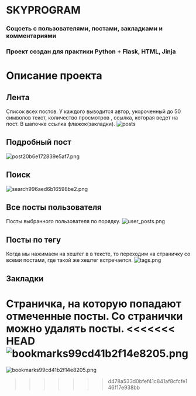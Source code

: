 # SKYPROGRAM

### Соцсеть с пользователями, постами, закладками и комментариями

### Проект создан для практики Python + Flask, HTML, Jinja

# Описание проекта

## Лента

Список всех постов. У каждого выводится автор, укороченный до 50 символов текст, количество просмотров , ссылка, которая ведет на пост. В шапочке ссылка флажок(закладки).
![posts](https://github.com/R0ryMercury/skyprogram/blob/master/readme_files/posts.gif)

## Подробный пост

![post20b6e172839e5af7.png](https://s5.gifyu.com/images/post20b6e172839e5af7.png)

## Поиск

![search996aed6b16598be2.png](https://s4.gifyu.com/images/search996aed6b16598be2.png)

## Все посты пользователя

Посты выбранного пользователя по порядку.
![user_posts.png](https://s5.gifyu.com/images/user_posts.png)

## Посты по тегу

Когда мы нажимаем на хештег в в тексте, то переходим на страничку со всеми постами, где такой же хештег встречается.
![tags.png](https://s4.gifyu.com/images/tags.png)

## Закладки

Страничка, на которую попадают отмеченные посты. Со странички можно удалять посты.
<<<<<<< HEAD
![bookmarks99cd41b2f14e8205.png](https://s5.gifyu.com/images/bookmarks99cd41b2f14e8205.png)
=======
![bookmarks99cd41b2f14e8205.png](https://s5.gifyu.com/images/bookmarks99cd41b2f14e8205.png)

> > > > > > > d478a533d0bfef41c841af8cfcfe146f17e938bb
